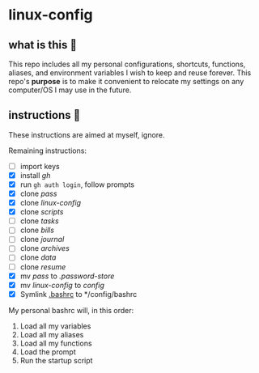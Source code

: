 # linux-config

## what is this 🤔

This repo includes all my personal configurations, shortcuts, functions, aliases, and environment variables I wish to keep and reuse forever. This repo's **purpose** is to make it convenient to relocate my settings on any computer/OS I may use in the future.

## instructions 📜

These instructions are aimed at myself, ignore.

Remaining instructions:
- [ ] import keys
- [x] install *gh*
- [x] run ```gh auth login```, follow prompts
- [x] clone *pass*
- [x] clone *linux-config*
- [x] clone *scripts*
- [ ] clone *tasks*
- [ ] clone *bills*
- [ ] clone *journal*
- [ ] clone *archives*
- [ ] clone *data*
- [ ] clone *resume*
- [x] mv *pass* to *.password-store*
- [x] mv *linux-config* to *config* 
- [x] Symlink <u>.bashrc</u> to */config/bashrc

My personal bashrc will, in this order:

1. Load all my variables
2. Load all my aliases
3. Load all my functions
4. Load the prompt
5. Run the startup script
